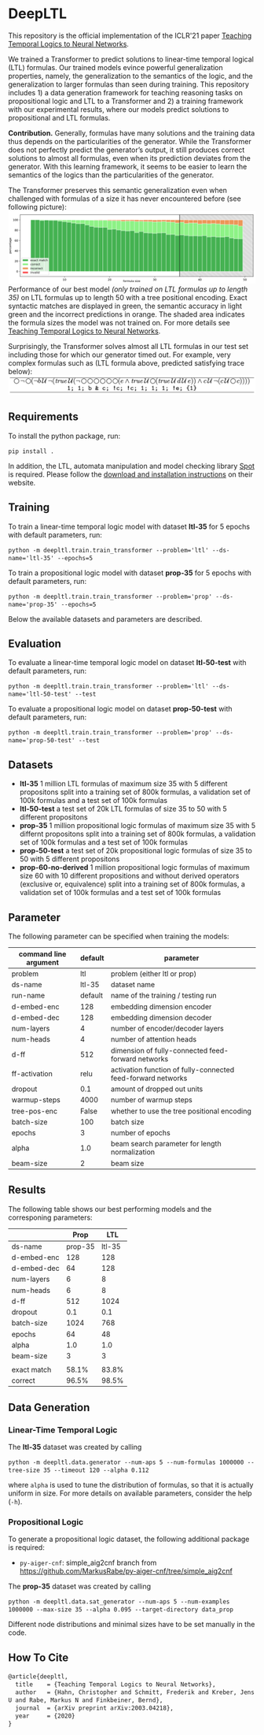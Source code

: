 # DeepLTL

This repository is the official implementation of the ICLR'21 paper [Teaching Temporal Logics to Neural Networks](https://arxiv.org/abs/2003.04218).

We trained a Transformer to predict solutions to linear-time temporal logical (LTL) formulas. Our trained models evince powerful generalization properties, namely, the generalization to the semantics of the logic, and the generalization to larger formulas than seen during training. This repository includes 1) a data generation framework for teaching reasoning tasks on propositional logic and LTL to a Transformer and 2) a training framework with our experimental results, where our models predict solutions to propositional and LTL formulas.

**Contribution.** Generally, formulas have many solutions and the training data thus depends on the particularities of the generator.
While the Transformer does not perfectly predict the generator’s output, it still produces correct solutions to almost all formulas, even when its prediction deviates from the generator.
With this learning framework, it seems to be easier to learn the semantics of the logics than the particularities of the generator.

The Transformer preserves this semantic generalization even when challenged with formulas of a size it has never encountered before (see following picture):
<img src="images/ltl_treepe_gen.png">
Performance of our best model *(only trained on LTL formulas up to length 35)* on LTL formulas up to length 50 with a tree positional encoding. Exact syntactic matches are displayed in green, the semantic accuracy in light green and the incorrect predictions in orange. The shaded area indicates the formula sizes the model was not trained on. For more details see [Teaching Temporal Logics to Neural Networks](https://arxiv.org/abs/2003.04218).
    
Surprisingly, the Transformer solves almost all LTL formulas in our test set including those for which our generator timed out. For example, very complex formulas such as (LTL formula above, predicted satisfying trace below):
<img src="images/example.png">

## Requirements

To install the python package, run:

```setup
pip install .
```

In addition, the LTL, automata manipulation and model checking library [Spot](https://spot.lrde.epita.fr) is required. Please follow the [download and installation instructions](https://spot.lrde.epita.fr/install.html) on their website.


## Training

To train a linear-time temporal logic model with dataset **ltl-35** for 5 epochs with default parameters, run:

```train
python -m deepltl.train.train_transformer --problem='ltl' --ds-name='ltl-35' --epochs=5
```

To train a propositional logic model with dataset **prop-35** for 5 epochs with default parameters, run:

```train
python -m deepltl.train.train_transformer --problem='prop' --ds-name='prop-35' --epochs=5
```

Below the available datasets and parameters are described.

## Evaluation

To evaluate a linear-time temporal logic model on dataset **ltl-50-test** with default parameters, run:

```eval
python -m deepltl.train.train_transformer --problem='ltl' --ds-name='ltl-50-test' --test
```

To evaluate a propositional logic model on dataset **prop-50-test** with default parameters, run:
```eval
python -m deepltl.train.train_transformer --problem='prop' --ds-name='prop-50-test' --test
```

## Datasets

- **ltl-35** 1 million LTL formulas of maximum size 35 with 5 different propositons split into a training set of 800k formulas, a validation set of 100k formulas and a test set of 100k formulas
- **ltl-50-test** a test set of 20k LTL formulas of size 35 to 50 with 5 different propositons
- **prop-35** 1 million propositional logic formulas of maximum size 35 with 5 differnt propositons split into a training set of 800k formulas, a validation set of 100k formulas and a test set of 100k formulas
- **prop-50-test** a test set of 20k propositional logic formulas of size 35 to 50 with 5 different propositons
- **prop-60-no-derived** 1 million propositional logic formulas of maximum size 60 with 10 different propositions and without derived operators (exclusive or, equivalence) split into a training set of 800k formulas, a validation set of 100k formulas and a test set of 100k formulas


## Parameter

The following parameter can be specified when training the models:

| command line argument | default   | parameter                                                    |
| --------------------- | --------- | ------------------------------------------------------------ |
| problem               | ltl       | problem (either ltl or prop)                                 |
| ds-name               | ltl-35    | dataset name                                                 |
| run-name              | default   | name of the training / testing run                           | 
| d-embed-enc           | 128       | embedding dimension encoder                                  |
| d-embed-dec           | 128       | embedding dimension decoder                                  |
| num-layers            | 4         | number of encoder/decoder layers                             |
| num-heads             | 4         | number of attention heads                                    |
| d-ff                  | 512       | dimension of fully-connected feed-forward networks           |
| ff-activation         | relu      | activation function of fully-connected feed-forward networks |
| dropout               | 0.1       | amount of dropped out units                                  |
| warmup-steps          | 4000      | number of warmup steps                                       |
| tree-pos-enc          | False     | whether to use the tree positional encoding                  |
| batch-size            | 100       | batch size                                                   |
| epochs                | 3         | number of epochs                                             |
| alpha                 | 1.0       | beam search parameter for length normalization               |
| beam-size             | 2         | beam size                                                    |



## Results

The following table shows our best performing models and the corresponing parameters:

|                    | Prop      | LTL       |
| ------------------ | --------- | --------- |
| ds-name            | prop-35   | ltl-35    |
| d-embed-enc        | 128       | 128       |
| d-embed-dec        | 64        | 128       |
| num-layers         | 6         | 8         |
| num-heads          | 6         | 8         |
| d-ff               | 512       | 1024      |
| dropout            | 0.1       | 0.1       |
| batch-size         | 1024      | 768       |
| epochs             | 64        | 48        |
| alpha              | 1.0       | 1.0       |
| beam-size          | 3         | 3         |
|                    |           |           |
| exact match        | 58.1%     | 83.8%     |
| correct            | 96.5%     | 98.5%     |


## Data Generation
### Linear-Time Temporal Logic
The **ltl-35** dataset was created by calling
```
python -m deepltl.data.generator --num-aps 5 --num-formulas 1000000 --tree-size 35 --timeout 120 --alpha 0.112
```
where `alpha` is used to tune the distribution of formulas, so that it is actually uniform in size.
For more details on available parameters, consider the help (`-h`).

### Propositional Logic
To generate a propositional logic dataset, the following additional package is required:
* `py-aiger-cnf`: simple_aig2cnf branch from https://github.com/MarkusRabe/py-aiger-cnf/tree/simple_aig2cnf

The **prop-35** dataset was created by calling
```
python -m deepltl.data.sat_generator --num-aps 5 --num-examples 1000000 --max-size 35 --alpha 0.095 --target-directory data_prop
```
Different node distributions and minimal sizes have to be set manually in the code.

## How To Cite

```
@article{deepltl,
  title    = {Teaching Temporal Logics to Neural Networks},
  author   = {Hahn, Christopher and Schmitt, Frederik and Kreber, Jens U and Rabe, Markus N and Finkbeiner, Bernd},
  journal  = {arXiv preprint arXiv:2003.04218},
  year     = {2020}
}
```
